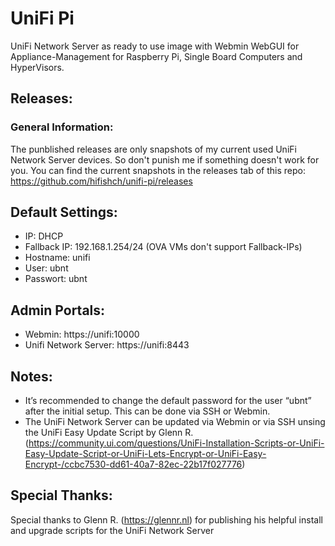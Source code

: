# UniFi Pi
UniFi Network Server as ready to use image with Webmin WebGUI for Appliance-Management for Raspberry Pi, Single Board Computers and HyperVisors.

## Releases:
### General Information:
The punblished releases are only snapshots of my current used UniFi Network Server devices. So don't punish me if something doesn't work for you.
You can find the current snapshots in the releases tab of this repo: https://github.com/hifishch/unifi-pi/releases

## Default Settings:
* IP: DHCP
* Fallback IP: 192.168.1.254/24 (OVA VMs don't support Fallback-IPs)
* Hostname: unifi
* User: ubnt
* Passwort: ubnt

## Admin Portals:
* Webmin: https://unifi:10000
* Unifi Network Server: https://unifi:8443 

## Notes:
* It’s recommended to change the default password for the user “ubnt” after the initial setup. This can be done via SSH or Webmin.
* The UniFi Network Server can be updated via Webmin or via SSH unsing the UniFi Easy Update Script by Glenn R. (https://community.ui.com/questions/UniFi-Installation-Scripts-or-UniFi-Easy-Update-Script-or-UniFi-Lets-Encrypt-or-UniFi-Easy-Encrypt-/ccbc7530-dd61-40a7-82ec-22b17f027776)

## Special Thanks:
Special thanks to Glenn R. (https://glennr.nl) for publishing his helpful install and upgrade scripts for the UniFi Network Server
